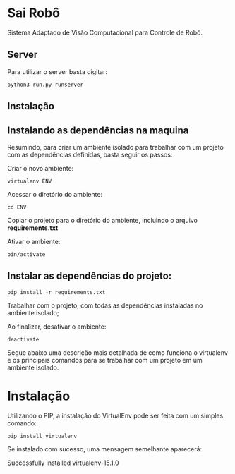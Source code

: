 # Sai Robô

Sistema Adaptado de Visão Computacional para Controle de Robô.

## Server

Para utilizar o server basta digitar:

    python3 run.py runserver


## Instalação

## Instalando as dependências na maquina

Resumindo, para criar um ambiente isolado para trabalhar com um projeto com as dependências definidas, basta seguir os passos:

Criar o novo ambiente:

    virtualenv ENV

Acessar o diretório do ambiente:

    cd ENV

Copiar o projeto para o diretório do ambiente, incluindo o arquivo <strong>requirements.txt</strong>

Ativar o ambiente:

    bin/activate

## Instalar as dependências do projeto:

    pip install -r requirements.txt

Trabalhar com o projeto, com todas as dependências instaladas no ambiente isolado;

Ao finalizar, desativar o ambiente:

    deactivate

Segue abaixo uma descrição mais detalhada de como funciona o virtualenv e os principais comandos para se trabalhar com um projeto em um ambiente isolado.

# Instalação

Utilizando o PIP, a instalação do VirtualEnv pode ser feita com um simples comando:

    pip install virtualenv

Se instalado com sucesso, uma mensagem semelhante aparecerá:

Successfully installed virtualenv-15.1.0
